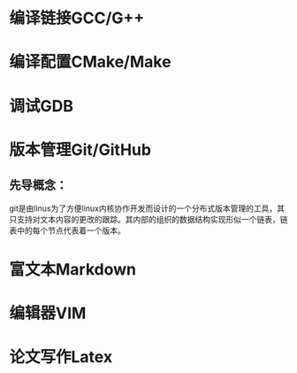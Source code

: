# 编译链接GCC/G++
# 编译配置CMake/Make
# 调试GDB
# 版本管理Git/GitHub
## 先导概念：
git是由linus为了方便linux内核协作开发而设计的一个分布式版本管理的工具，其只支持对文本内容的更改的跟踪。其内部的组织的数据结构实现形似一个链表，链表中的每个节点代表着一个版本。
# 富文本Markdown
# 编辑器VIM
# 论文写作Latex
